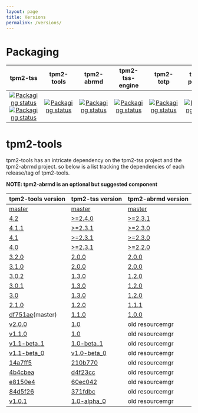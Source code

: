 ```yaml
---
layout: page
title: Versions
permalink: /versions/
---
```


<script>
  ((window.gitter = {}).chat = {}).options = {
    room: 'tpm2-software/community'
  };
</script>
<script src="https://sidecar.gitter.im/dist/sidecar.v1.js" async defer></script>

# Packaging

| **tpm2-tss** | **tpm2-tools** | **tpm2-abrmd** | **tpm2-tss-engine** | **tpm2-totp** | **tpm2-pkcs11** |
| :---: | :---: | :---: | :---: | :---: | :---: |
| [![Packaging status](https://repology.org/badge/vertical-allrepos/tpm2-tss.svg)](https://repology.org/project/tpm2-tss/versions) [![Packaging status](https://repology.org/badge/vertical-allrepos/tpm2-0-tss.svg)](https://repology.org/project/tpm2-0-tss/versions) | [![Packaging status](https://repology.org/badge/vertical-allrepos/tpm2-tools.svg)](https://repology.org/project/tpm2-tools/versions) | [![Packaging status](https://repology.org/badge/vertical-allrepos/tpm2-abrmd.svg)](https://repology.org/project/tpm2-abrmd/versions) | [![Packaging status](https://repology.org/badge/vertical-allrepos/tpm2-tss-engine.svg)](https://repology.org/project/tpm2-tss-engine/versions) | [![Packaging status](https://repology.org/badge/vertical-allrepos/tpm2-totp.svg)](https://repology.org/project/tpm2-totp/versions) | [![Packaging status](https://repology.org/badge/vertical-allrepos/tpm2-pkcs11.svg)](https://repology.org/project/tpm2-pkcs11/versions) |

# tpm2-tools

tpm2-tools has an intricate dependency on the tpm2-tss project and the tpm2-abrmd project. so below is a list tracking the dependencies of each release/tag of tpm2-tools.

**NOTE: tpm2-abrmd is an optional but suggested component**

| tpm2-tools version | tpm2-tss version | tpm2-abrmd version|
|--------------------|------------------|-------------------|
|[master](https://github.com/01org/tpm2-tools)|[master](https://github.com/01org/tpm2-tss)|[master](https://github.com/01org/tpm2-abrmd)|
|[4.2](https://github.com/tpm2-software/tpm2-tools/releases/tag/4.2)|[>=2.4.0](https://github.com/tpm2-software/tpm2-tss/releases/tag/2.4.0)|[>=2.3.1](https://github.com/tpm2-software/tpm2-abrmd/releases/tag/2.3.1)
|[4.1.1](https://github.com/tpm2-software/tpm2-tools/releases/tag/4.1.1)|[>=2.3.1](https://github.com/tpm2-software/tpm2-tss/releases/tag/2.3.1)|[>=2.3.0](https://github.com/tpm2-software/tpm2-abrmd/releases/tag/2.3.0)
|[4.1](https://github.com/tpm2-software/tpm2-tools/releases/tag/4.1)|[>=2.3.1](https://github.com/tpm2-software/tpm2-tss/releases/tag/2.3.1)|[>=2.3.0](https://github.com/tpm2-software/tpm2-abrmd/releases/tag/2.3.0)
|[4.0](https://github.com/tpm2-software/tpm2-tools/releases/tag/4.0)|[>=2.3.1](https://github.com/tpm2-software/tpm2-tss/releases/tag/2.3.1)|[>=2.2.0](https://github.com/tpm2-software/tpm2-abrmd/releases/tag/2.2.0)
|[3.2.0](https://github.com/tpm2-software/tpm2-tools/releases/tag/3.2.0-rc0)|[2.0.0](https://github.com/tpm2-software/tpm2-tss/releases/tag/2.0.0)|[2.0.0](https://github.com/tpm2-software/tpm2-abrmd/releases/tag/2.0.0)
|[3.1.0](https://github.com/tpm2-software/tpm2-tools/releases/tag/3.1.0)|[2.0.0](https://github.com/tpm2-software/tpm2-tss/releases/tag/2.0.0)|[2.0.0](https://github.com/tpm2-software/tpm2-abrmd/releases/tag/2.0.0)
|[3.0.2](https://github.com/intel/tpm2-tools/releases/tag/3.0.2)|[1.3.0](https://github.com/intel/tpm2-tss/releases/tag/1.3.0)|[1.2.0](https://github.com/intel/tpm2-abrmd/releases/tag/1.2.0)|
|[3.0.1](https://github.com/intel/tpm2-tools/releases/tag/3.0.1)|[1.3.0](https://github.com/intel/tpm2-tss/releases/tag/1.3.0)|[1.2.0](https://github.com/intel/tpm2-abrmd/releases/tag/1.2.0)|
|[3.0](https://github.com/intel/tpm2-tools/releases/tag/3.0)|[1.3.0](https://github.com/intel/tpm2-tss/releases/tag/1.3.0)|[1.2.0](https://github.com/intel/tpm2-abrmd/releases/tag/1.2.0)|
|[2.1.0](https://github.com/01org/tpm2-tools/releases/tag/2.1.0)|[1.2.0](https://github.com/01org/tpm2-tss/releases/tag/1.2.0)|[1.1.1](https://github.com/01org/tpm2-abrmd/releases/tag/1.1.1)|
|[df751ae](https://github.com/01org/tpm2.0-tools/tree/df751ae5bea0bb057c9ee4cb0c1176c48ff68492)(master)|[1.1.0](https://github.com/01org/TPM2.0-TSS/releases/tag/1.1.0)|[1.0.0](https://github.com/01org/tpm2-abrmd/releases/tag/1.0.0)|
|[v2.0.0](https://github.com/01org/tpm2.0-tools/releases/tag/2.0.0)|[1.0](https://github.com/01org/TPM2.0-TSS/releases/tag/1.0)|old resourcemgr|
|[v1.1.0](https://github.com/01org/tpm2.0-tools/releases/tag/v1.1.0)|[1.0](https://github.com/01org/TPM2.0-TSS/releases/tag/1.0)|old resourcemgr|
|[v1.1-beta_1](https://github.com/01org/tpm2.0-tools/releases/tag/v1.1-beta_1)|[1.0-beta_1](https://github.com/01org/TPM2.0-TSS/releases/tag/1.0-beta_1)|old resourcemgr|
|[v1.1-beta_0](https://github.com/01org/tpm2.0-tools/releases/tag/v1.1-beta_0)|[v1.0-beta_0](https://github.com/01org/TPM2.0-TSS/releases/tag/v1.0-beta_0)|old resourcemgr|
|[14a7ff5](https://github.com/01org/tpm2.0-tools/tree/14a7ff527bc0411c215bd9d575f2866e1f2e71cf)|[210b770](https://github.com/01org/TPM2.0-TSS/tree/210b770c1dff47b11be623e1d1e7ffb02298fca5)|old resourcemgr|
|[4b4cbea](https://github.com/01org/tpm2.0-tools/tree/4b4cbeafe30430f42826592dee2abafec818385f)|[d4f23cc](https://github.com/01org/TPM2.0-TSS/tree/d4f23cc25c4c0fb66dd36897d2fad8e1e37c6443)|old resourcemgr|
|[e8150e4](https://github.com/01org/tpm2.0-tools/tree/e8150e48dd47f761dff10583631b2a0a30ee4d90)|[60ec042](https://github.com/01org/TPM2.0-TSS/tree/60ec04237b5344666435e129bd85f7496a6a9985)|old resourcemgr|
|[84d5f26](https://github.com/01org/tpm2.0-tools/tree/84d5f262f281556c57f7ec2fba06eda3acadd26c)|[371fdbc](https://github.com/01org/TPM2.0-TSS/tree/371fdbc638c55b9ac8a0eaec9375dbca0412861c)|old resourcemgr|
|[v1.0.1](https://github.com/01org/tpm2.0-tools/releases/tag/v1.0.1)|[1.0-alpha_0](https://github.com/01org/TPM2.0-TSS/releases/tag/1.0-alpha_0)|old resourcemgr|
